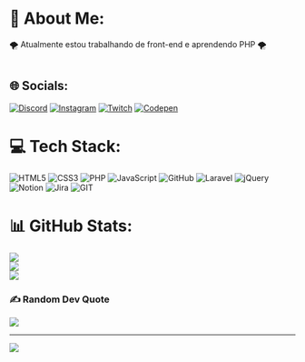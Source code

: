 # 💫 About Me:
🌪  Atualmente estou trabalhando de front-end e aprendendo PHP  🌪  <br><br>


## 🌐 Socials:
[![Discord](https://img.shields.io/badge/Discord-%237289DA.svg?logo=discord&logoColor=white)](https://discord.gg/dudamuitolegal) [![Instagram](https://img.shields.io/badge/Instagram-%23E4405F.svg?logo=Instagram&logoColor=white)](https://instagram.com/dudamuitolegal) [![Twitch](https://img.shields.io/badge/Twitch-%239146FF.svg?logo=Twitch&logoColor=white)](https://twitch.tv/dudamuitolegal) [![Codepen](https://img.shields.io/badge/Codepen-000000?style=for-the-badge&logo=codepen&logoColor=white)](https://codepen.io/dudamuitolegal) 

# 💻 Tech Stack:
![HTML5](https://img.shields.io/badge/html5-%23E34F26.svg?style=for-the-badge&logo=html5&logoColor=white) ![CSS3](https://img.shields.io/badge/css3-%231572B6.svg?style=for-the-badge&logo=css3&logoColor=white) ![PHP](https://img.shields.io/badge/php-%23777BB4.svg?style=for-the-badge&logo=php&logoColor=white) ![JavaScript](https://img.shields.io/badge/javascript-%23323330.svg?style=for-the-badge&logo=javascript&logoColor=%23F7DF1E) ![GitHub](https://img.shields.io/badge/GitHub-%23121011.svg?style=for-the-badge&logo=github&logoColor=white) ![Laravel](https://img.shields.io/badge/laravel-%23FF2D20.svg?style=for-the-badge&logo=laravel&logoColor=white) ![jQuery](https://img.shields.io/badge/jquery-%230769AD.svg?style=for-the-badge&logo=jquery&logoColor=white) ![Notion](https://img.shields.io/badge/Notion-%23000000.svg?style=for-the-badge&logo=notion&logoColor=white) ![Jira](https://img.shields.io/badge/jira-%230A0FFF.svg?style=for-the-badge&logo=jira&logoColor=white) ![GIT](https://img.shields.io/badge/Git-fc6d26?style=for-the-badge&logo=git&logoColor=white)
# 📊 GitHub Stats:
![](https://github-readme-stats.vercel.app/api?username=dudamuitolegal&theme=blueberry&hide_border=false&include_all_commits=false&count_private=false)<br/>
![](https://github-readme-streak-stats.herokuapp.com/?user=dudamuitolegal&theme=blueberry&hide_border=false)<br/>
![](https://github-readme-stats.vercel.app/api/top-langs/?username=dudamuitolegal&theme=blueberry&hide_border=false&include_all_commits=false&count_private=false&layout=compact)

### ✍️ Random Dev Quote
![](https://quotes-github-readme.vercel.app/api?type=vetical&theme=light)

---
[![](https://visitcount.itsvg.in/api?id=dudamuitolegal&icon=8&color=1)](https://visitcount.itsvg.in)

<!-- Proudly created with GPRM ( https://gprm.itsvg.in ) -->
